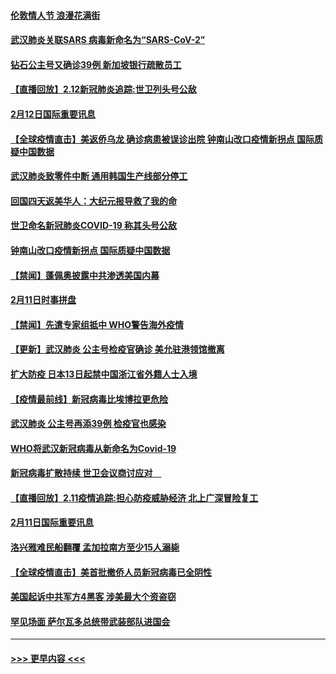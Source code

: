 #### [伦敦情人节 浪漫花满街](../pages/prog202/a102775786.md?t=02130644) 
#### [武汉肺炎关联SARS 病毒新命名为“SARS-CoV-2”](../pages/prog202/a102775719.md?t=02130644) 
#### [钻石公主号又确诊39例 新加坡银行疏散员工](../pages/prog202/a102775691.md?t=02130644) 
#### [【直播回放】2.12新冠肺炎追踪:世卫列头号公敌](../pages/prog202/a102775541.md?t=02130644) 
#### [2月12日国际重要讯息](../pages/prog202/a102775437.md?t=02130644) 
#### [【全球疫情直击】美返侨乌龙 确诊病患被误诊出院 钟南山改口疫情新拐点 国际质疑中国数据](../pages/prog202/a102775378.md?t=02130644) 
#### [武汉肺炎致零件中断 通用韩国生产线部分停工](../pages/prog202/a102775365.md?t=02130644) 
#### [回国四天返美华人：大纪元报导救了我的命](../pages/prog202/a102775342.md?t=02130644) 
#### [世卫命名新冠肺炎COVID-19 称其头号公敌](../pages/prog202/a102775196.md?t=02130644) 
#### [钟南山改口疫情新拐点 国际质疑中国数据](../pages/prog202/a102775178.md?t=02130644) 
#### [【禁闻】蓬佩奥披露中共渗透美国内幕](../pages/prog202/a102775129.md?t=02130644) 
#### [2月11日时事拼盘](../pages/prog202/a102775140.md?t=02130644) 
#### [【禁闻】先遣专家组抵中 WHO警告海外疫情](../pages/prog202/a102775112.md?t=02130644) 
#### [【更新】武汉肺炎 公主号检疫官确诊 美允驻港领馆撤离](../pages/prog202/a102770740.md?t=02130644) 
#### [扩大防疫 日本13日起禁中国浙江省外籍人士入境](../pages/prog202/a102775051.md?t=02130644) 
#### [【疫情最前线】新冠病毒比埃博拉更危险](../pages/prog202/a102775043.md?t=02130644) 
#### [武汉肺炎 公主号再添39例 检疫官也感染](../pages/prog202/a102775031.md?t=02130644) 
#### [WHO将武汉新冠病毒从新命名为Covid-19](../pages/prog202/a102774891.md?t=02130644) 
#### [新冠病毒扩散持续 世卫会议商讨应对　](../pages/prog202/a102774850.md?t=02130644) 
#### [【直播回放】2.11疫情追踪:担心防疫威胁经济 北上广深冒险复工](../pages/prog202/a102774741.md?t=02130644) 
#### [2月11日国际重要讯息](../pages/prog202/a102774621.md?t=02130644) 
#### [洛兴雅难民船翻覆 孟加拉南方至少15人溺毙](../pages/prog202/a102774586.md?t=02130644) 
#### [【全球疫情直击】美首批撤侨人员新冠病毒已全阴性](../pages/prog202/a102774523.md?t=02130644) 
#### [美国起诉中共军方4黑客 涉美最大个资盗窃](../pages/prog202/a102774508.md?t=02130644) 
#### [罕见场面  萨尔瓦多总统带武装部队进国会](../pages/prog202/a102774494.md?t=02130644) 

----
#### [ >>> 更早内容 <<< ](../indexes/prog202-earlier.md)
